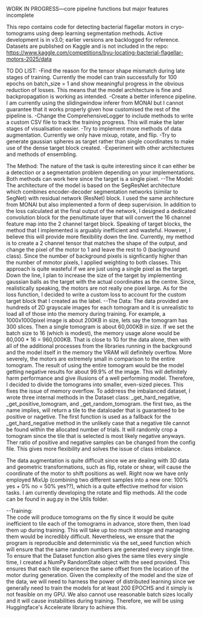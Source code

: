WORK IN PROGRESS—core pipeline functions but major features incomplete

This repo contains code for detecting bacterial flagellar motors in cryo-tomograms using deep learning segmentation methods. Active development is in v3.0; earlier versions are backlogged for reference.
Datasets are published on Kaggle and is not included in the repo: https://www.kaggle.com/competitions/byu-locating-bacterial-flagellar-motors-2025/data

TO DO LIST: 
	-Find the reason for the tensor shape mismatch during late stages of training. Currently the model can train successfully for 100 epochs on batch_size = 1 and show meaningful progress 
	in the obvious reduction of losses. This means that the model architecture is fine and backpropagation is working as intended. 
	-Create a better inference pipeline. I am currently using the slidingwindow inferer from MONAI but I cannot guarantee that it works properly given how customised the rest of the pipeline is. 
	-Change the ComprehensiveLogger to include methods to write a custom CSV file to track the training progress. This will make the later stages of visualisation easier.
	-Try to implement more methods of data augmentation. Currently we only have mixup, rotate, and flip.
	-Try to generate gaussian spheres as target rather than single coordinates to make use of the dense target block created. 
	-Experiment with other architectures and methods of ensembling. 

The Method: 
The nature of the task is quite interesting since it can either be a detection or a segmentation problem depending on your implementations. Both methods can work here since the target is 
a single pixel. 
--The Model:
The architecture of the model is based on the SegResNet architecture which combines encoder-decoder segmentation networks (similar to SegNet) with residual network (ResNet) block. I used the
same architecture from MONAI but also implemented a form of deep supervision. In addition to the loss calculated at the final output of the network, I designed a dedicated convolution block for 
the penultimate layer that will convert the 16 channel feature map into the 2 channel target block. 
Speaking of target blocks, the method that I implemented is arguably inefficient and wasteful. However, I believe this will provide more flexibility down the line. Currently, my method is to create
a 2 channel tensor that matches the shape of the output, and change the pixel of the motor to 1 and leave the rest to 0 (background class). Since the number of background pixels is signficantly 
higher than the number of mmotor pixels, I applied weighting to both classes. This approach is quite wasteful if we are just using a single pixel as the target. Down the line, I plan to increase
the size of the target by implementing gaussian balls as the target with the actual coordinates as the centre. Since, realistically speaking, the motors are not really one pixel large.
As for the loss function, I decided to write a custom loss to account for the custom target block that I created as the label. 
--The Data:
The data provided are hundreds of 2D grayscale images for each tomogram and it is unrealistic to load all of those into the memory during training. For example, a 1000x1000pixel image is about 200KB in size, 
lets say the tomogram has 300 slices. Then a single tomogram is about 60,000KB in size. If we set the batch size to 16 (which is modest), the memory usage alone would be 60,000 * 16 = 960,000KB. That is close to 
1G for the data alone, then with all of the additional processes from the libraries running in the background and the model itself in the memory the VRAM will definitely overflow. 
More severely, the motors are extremely small in comparison to the entire tomogram. The result of using the entire tomogram would be the model getting negative results for about 99.9% of the image. This will definitely harm
performance and give illusions of a well performing model. 
Therefore, I decided to divide the tomograms into smaller, even-sized pieces. This fixes the issue of memory overflow. To addrress the imbalanced dataset, I wrote three internal methods in the Dataset class: _get_hard_negative, _get_positive_tomogram, and  _get_random_tomogram. the first two, as the name implies, will return a tile to the dataloader that is guaranteed to be positive or nagetive. The first function is used as a fallback for the 
_get_hard_negative method in the unlikely case that a negative tile cannot be found within the allocated number of trials. It will randomly crop a tomogram since the tile that is selected is most likely negative anyways. Ther ratio of positive and negative samples can be changed from the config file. This gives more flexibility and solves the issue of class imbalance. 

The data augmentation is quite difficult since we are dealing with 3D data and geometric transformations, such as flip, rotate or shear, will cause the coordinate of the motor to shift positions as well. Right now we have only employed MixUp (combining two different samples into a new one: 100% yes + 0% no = 50% yes??), which is a quite effective method for vision tasks. I am currently developing the rotate and flip methods. All the code can be found in aug.py in the Utils folder.

--Training:  
The code will produce tomograms on the fly since it would be quite inefficient to tile each of the tomograms in advance, store them, then load them up during training. This will take up too much storage and managing them would be incredibly difficult.
Nevertheless, we ensure that the program is reproducible and deterministic via the set_seed function which will ensure that the same random numbers are generated every single time. To ensure that the Dataset function also 
gives the same tiles every single time, I created a NumPy RandomState object with the seed provided. This ensures that each tile experience the same offset from the location of the motor during generation.
Given the complexity of the model and the size of the data, we will need to harness the power of distributed learning since we generally need to train the models for at least 200 EPOCHS and it simply is not feasible on my GPU. We also cannot use reasonable batch sizes locally and it will cause instabilities during training. 
Therefore, we will be using Huggingface's Accelerate library to achieve this. 



